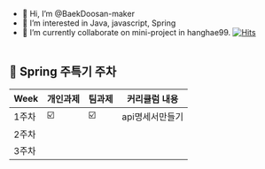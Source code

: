 - 👋 Hi, I’m @BaekDoosan-maker
- 👀 I’m interested in Java, javascript, Spring
- 🌱 I’m currently collaborate on mini-project in hanghae99. 
                                                [![Hits](https://hits.seeyoufarm.com/api/count/incr/badge.svg?url=https://github.com/BaekDoosan-maker/Doosan.git)](https://hits.seeyoufarm.com)      
                                                <br>
##  🍎 Spring 주특기 주차 ##

| Week | 개인과제 | 팀과제 |커리큘럼 내용 |
| ------ | -- | -- |----------- |
| 1주차 |  ☑️ |☑️ |api명세서만들기|
| 2주차 |  |  |  |
| 3주차 |  |  |  |

